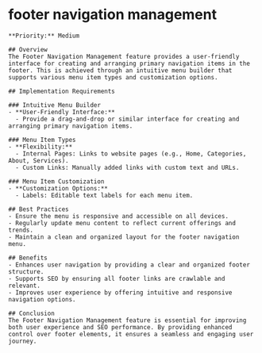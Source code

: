 # footer navigation management

    **Priority:** Medium

    ## Overview
    The Footer Navigation Management feature provides a user-friendly interface for creating and arranging primary navigation items in the footer. This is achieved through an intuitive menu builder that supports various menu item types and customization options.

    ## Implementation Requirements

    ### Intuitive Menu Builder
    - **User-Friendly Interface:**
      - Provide a drag-and-drop or similar interface for creating and arranging primary navigation items.

    ### Menu Item Types
    - **Flexibility:**
      - Internal Pages: Links to website pages (e.g., Home, Categories, About, Services).
      - Custom Links: Manually added links with custom text and URLs.

    ### Menu Item Customization
    - **Customization Options:**
      - Labels: Editable text labels for each menu item.

    ## Best Practices
    - Ensure the menu is responsive and accessible on all devices.
    - Regularly update menu content to reflect current offerings and trends.
    - Maintain a clean and organized layout for the footer navigation menu.

    ## Benefits
    - Enhances user navigation by providing a clear and organized footer structure.
    - Supports SEO by ensuring all footer links are crawlable and relevant.
    - Improves user experience by offering intuitive and responsive navigation options.

    ## Conclusion
    The Footer Navigation Management feature is essential for improving both user experience and SEO performance. By providing enhanced control over footer elements, it ensures a seamless and engaging user journey.
